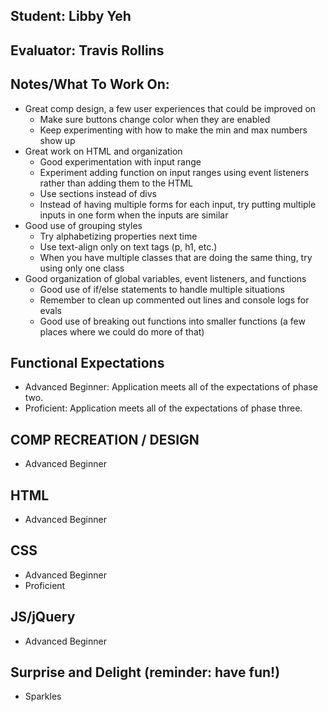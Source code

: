 ## Student: Libby Yeh
## Evaluator: Travis Rollins
## Notes/What To Work On:
* Great comp design, a few user experiences that could be improved on
  * Make sure buttons change color when they are enabled
  * Keep experimenting with how to make the min and max numbers show up
* Great work on HTML and organization
  * Good experimentation with input range
  * Experiment adding function on input ranges using event listeners rather than adding them to the HTML
  * Use sections instead of divs
  * Instead of having multiple forms for each input, try putting multiple inputs in one form when the inputs are similar
* Good use of grouping styles
  * Try alphabetizing properties next time
  * Use text-align only on text tags (p, h1, etc.)
  * When you have multiple classes that are doing the same thing, try using only one class
* Good organization of global variables, event listeners, and functions
  * Good use of if/else statements to handle multiple situations
  * Remember to clean up commented out lines and console logs for evals
  * Good use of breaking out functions into smaller functions (a few places where we could do more of that)

## Functional Expectations

* Advanced Beginner: Application meets all of the expectations of phase two.  
* Proficient: Application meets all of the expectations of phase three.  

## COMP RECREATION / DESIGN

* Advanced Beginner  

## HTML

* Advanced Beginner  


## CSS

* Advanced Beginner  
* Proficient  


## JS/jQuery

* Advanced Beginner  


## Surprise and Delight (reminder: have fun!)

* Sparkles  